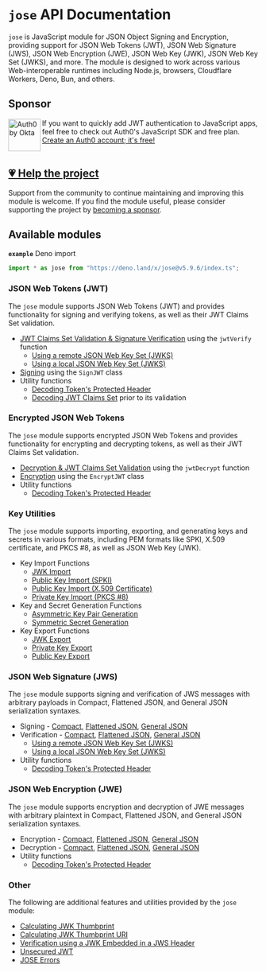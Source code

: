 # `jose` API Documentation

`jose` is JavaScript module for JSON Object Signing and Encryption, providing
support for JSON Web Tokens (JWT), JSON Web Signature (JWS), JSON Web Encryption
(JWE), JSON Web Key (JWK), JSON Web Key Set (JWKS), and more. The module is
designed to work across various Web-interoperable runtimes including Node.js,
browsers, Cloudflare Workers, Deno, Bun, and others.

## Sponsor

<picture>
  <source media="(prefers-color-scheme: dark)" srcset="../sponsor/Auth0byOkta_dark.png">
  <source media="(prefers-color-scheme: light)" srcset="../sponsor/Auth0byOkta_light.png">
  <img height="65" align="left" alt="Auth0 by Okta" src="../sponsor/Auth0byOkta_light.png">
</picture>

If you want to quickly add JWT authentication to JavaScript apps, feel free to
check out Auth0's JavaScript SDK and free plan.
[Create an Auth0 account; it's free!][sponsor-auth0]<br><br>

## [💗 Help the project](https://github.com/sponsors/panva)

Support from the community to continue maintaining and improving this module is
welcome. If you find the module useful, please consider supporting the project
by [becoming a sponsor](https://github.com/sponsors/panva).

## Available modules

**`example`** Deno import

```js
import * as jose from "https://deno.land/x/jose@v5.9.6/index.ts";
```

### JSON Web Tokens (JWT)

The `jose` module supports JSON Web Tokens (JWT) and provides functionality for
signing and verifying tokens, as well as their JWT Claims Set validation.

- [JWT Claims Set Validation & Signature Verification](https://github.com/panva/jose/blob/v5.9.6/docs/jwt/verify/functions/jwtVerify.md)
  using the `jwtVerify` function
  - [Using a remote JSON Web Key Set (JWKS)](https://github.com/panva/jose/blob/v5.9.6/docs/jwks/remote/functions/createRemoteJWKSet.md)
  - [Using a local JSON Web Key Set (JWKS)](https://github.com/panva/jose/blob/v5.9.6/docs/jwks/local/functions/createLocalJWKSet.md)
- [Signing](https://github.com/panva/jose/blob/v5.9.6/docs/jwt/sign/classes/SignJWT.md)
  using the `SignJWT` class
- Utility functions
  - [Decoding Token's Protected Header](https://github.com/panva/jose/blob/v5.9.6/docs/util/decode_protected_header/functions/decodeProtectedHeader.md)
  - [Decoding JWT Claims Set](https://github.com/panva/jose/blob/v5.9.6/docs/util/decode_jwt/functions/decodeJwt.md)
    prior to its validation

### Encrypted JSON Web Tokens

The `jose` module supports encrypted JSON Web Tokens and provides functionality
for encrypting and decrypting tokens, as well as their JWT Claims Set
validation.

- [Decryption & JWT Claims Set Validation](https://github.com/panva/jose/blob/v5.9.6/docs/jwt/decrypt/functions/jwtDecrypt.md)
  using the `jwtDecrypt` function
- [Encryption](https://github.com/panva/jose/blob/v5.9.6/docs/jwt/encrypt/classes/EncryptJWT.md)
  using the `EncryptJWT` class
- Utility functions
  - [Decoding Token's Protected Header](https://github.com/panva/jose/blob/v5.9.6/docs/util/decode_protected_header/functions/decodeProtectedHeader.md)

### Key Utilities

The `jose` module supports importing, exporting, and generating keys and secrets
in various formats, including PEM formats like SPKI, X.509 certificate, and PKCS
#8, as well as JSON Web Key (JWK).

- Key Import Functions
  - [JWK Import](https://github.com/panva/jose/blob/v5.9.6/docs/key/import/functions/importJWK.md)
  - [Public Key Import (SPKI)](https://github.com/panva/jose/blob/v5.9.6/docs/key/import/functions/importSPKI.md)
  - [Public Key Import (X.509 Certificate)](https://github.com/panva/jose/blob/v5.9.6/docs/key/import/functions/importX509.md)
  - [Private Key Import (PKCS #8)](https://github.com/panva/jose/blob/v5.9.6/docs/key/import/functions/importPKCS8.md)
- Key and Secret Generation Functions
  - [Asymmetric Key Pair Generation](https://github.com/panva/jose/blob/v5.9.6/docs/key/generate_key_pair/functions/generateKeyPair.md)
  - [Symmetric Secret Generation](https://github.com/panva/jose/blob/v5.9.6/docs/key/generate_secret/functions/generateSecret.md)
- Key Export Functions
  - [JWK Export](https://github.com/panva/jose/blob/v5.9.6/docs/key/export/functions/exportJWK.md)
  - [Private Key Export](https://github.com/panva/jose/blob/v5.9.6/docs/dkey/export/functions/exportPKCS8.md)
  - [Public Key Export](https://github.com/panva/jose/blob/v5.9.6/docs/dkey/export/functions/exportSPKI.md)

### JSON Web Signature (JWS)

The `jose` module supports signing and verification of JWS messages with
arbitrary payloads in Compact, Flattened JSON, and General JSON serialization
syntaxes.

- Signing -
  [Compact](https://github.com/panva/jose/blob/v5.9.6/docs/jws/compact/sign/classes/CompactSign.md),
  [Flattened JSON](https://github.com/panva/jose/blob/v5.9.6/docs/jws/flattened/sign/classes/FlattenedSign.md),
  [General JSON](https://github.com/panva/jose/blob/v5.9.6/docs/jws/general/sign/classes/GeneralSign.md)
- Verification -
  [Compact](https://github.com/panva/jose/blob/v5.9.6/docs/jws/compact/verify/functions/compactVerify.md),
  [Flattened JSON](https://github.com/panva/jose/blob/v5.9.6/docs/jws/flattened/verify/functions/flattenedVerify.md),
  [General JSON](https://github.com/panva/jose/blob/v5.9.6/docs/jws/general/verify/functions/generalVerify.md)
  - [Using a remote JSON Web Key Set (JWKS)](https://github.com/panva/jose/blob/v5.9.6/docs/jwks/remote/functions/createRemoteJWKSet.md)
  - [Using a local JSON Web Key Set (JWKS)](https://github.com/panva/jose/blob/v5.9.6/docs/jwks/local/functions/createLocalJWKSet.md)
- Utility functions
  - [Decoding Token's Protected Header](https://github.com/panva/jose/blob/v5.9.6/docs/util/decode_protected_header/functions/decodeProtectedHeader.md)

### JSON Web Encryption (JWE)

The `jose` module supports encryption and decryption of JWE messages with
arbitrary plaintext in Compact, Flattened JSON, and General JSON serialization
syntaxes.

- Encryption -
  [Compact](https://github.com/panva/jose/blob/v5.9.6/docs/jwe/compact/encrypt/classes/CompactEncrypt.md),
  [Flattened JSON](https://github.com/panva/jose/blob/v5.9.6/docs/jwe/flattened/encrypt/classes/FlattenedEncrypt.md),
  [General JSON](https://github.com/panva/jose/blob/v5.9.6/docs/jwe/general/encrypt/classes/GeneralEncrypt.md)
- Decryption -
  [Compact](https://github.com/panva/jose/blob/v5.9.6/docs/jwe/compact/decrypt/functions/compactDecrypt.md),
  [Flattened JSON](https://github.com/panva/jose/blob/v5.9.6/docs/jwe/flattened/decrypt/functions/flattenedDecrypt.md),
  [General JSON](https://github.com/panva/jose/blob/v5.9.6/docs/jwe/general/decrypt/functions/generalDecrypt.md)
- Utility functions
  - [Decoding Token's Protected Header](https://github.com/panva/jose/blob/v5.9.6/docs/util/decode_protected_header/functions/decodeProtectedHeader.md)

### Other

The following are additional features and utilities provided by the `jose`
module:

- [Calculating JWK Thumbprint](https://github.com/panva/jose/blob/v5.9.6/docs/jwk/thumbprint/functions/calculateJwkThumbprint.md)
- [Calculating JWK Thumbprint URI](https://github.com/panva/jose/blob/v5.9.6/docs/jwk/thumbprint/functions/calculateJwkThumbprintUri.md)
- [Verification using a JWK Embedded in a JWS Header](https://github.com/panva/jose/blob/v5.9.6/docs/jwk/embedded/functions/EmbeddedJWK.md)
- [Unsecured JWT](https://github.com/panva/jose/blob/v5.9.6/docs/jwt/unsecured/classes/UnsecuredJWT.md)
- [JOSE Errors](https://github.com/panva/jose/blob/v5.9.6/docs/util/errors/README.md)

[sponsor-auth0]: https://auth0.com/signup?utm_source=external_sites&utm_medium=panva&utm_campaign=devn_signup
